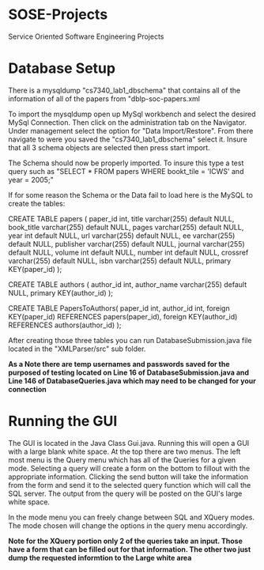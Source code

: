 # SOSE-Projects
Service Oriented Software Engineering Projects

# Database Setup

There is a mysqldump "cs7340_lab1_dbschema" that contains all of the information of all of the papers from "dblp-soc-papers.xml

To import the mysqldump open up MySql workbench and select the desired MySql Connection. Then click on the administration tab on the Navigator. Under management select the option for "Data Import/Restore". From there navigate to were you saved the "cs7340_lab1_dbschema" select it. Insure that all 3 schema objects are selected then press start import.

The Schema should now be properly imported. To insure this type a test query such as "SELECT * FROM papers WHERE bookt_tile = 'ICWS' and year = 2005;"

If for some reason the Schema or the Data fail to load here is the MySQL to create the tables:

CREATE TABLE papers ( paper_id int, title varchar(255) default NULL, book_title varchar(255) default NULL, pages varchar(255) default NULL, year int default NULL, url varchar(255) default NULL, ee varchar(255) default NULL, publisher varchar(255) default NULL, journal varchar(255) default NULL, volume int default NULL, number int default NULL, crossref varchar(255) default NULL, isbn varchar(255) default NULL, primary KEY(paper_id) );

CREATE TABLE authors ( author_id int, author_name varchar(255) default NULL, primary KEY(author_id) );

CREATE TABLE PapersToAuthors( paper_id int, author_id int, foreign KEY(paper_id) REFERENCES papers(paper_id), foreign KEY(author_id) REFERENCES authors(author_id) );

After creating those three tables you can run DatabaseSubmission.java file located in the "XMLParser/src" sub folder. 

**As a Note there are temp usernames and passwords saved for the purposed of testing located on Line 16 of DatabaseSubmission.java and Line 146 of DatabaseQueries.java which may need to be changed for your connection**

# Running the GUI

The GUI is located in the Java Class Gui.java. Running this will open a GUI with a large blank white space. At the top there are two menus. The left most menu is the Query menu which has all of the Queries for a given mode. Selecting a query will create a form on the bottom to fillout with the appropriate information. Clicking the send button will take the information from the form and send it to the selected query function which will call the SQL server. The output from the query will be posted on the GUI's large white space. 

In the mode menu you can freely change between SQL and XQuery modes. The mode chosen will change the options in the query menu accordingly.

**Note for the XQuery portion only 2 of the queries take an input. Those have a form that can be filled out for that information. The other two just dump the requested informtion to the Large white area**